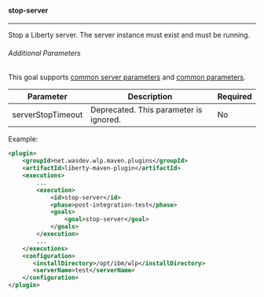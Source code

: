 #### stop-server
---
Stop a Liberty server. The server instance must exist and must be running.

###### Additional Parameters

This goal supports [common server parameters](common-server-parameters.md#common-server-parameters) and [common parameters](common-parameters.md#common-parameters).

| Parameter | Description | Required |
| --------  | ----------- | -------  |
| serverStopTimeout | Deprecated. This parameter is ignored. | No |

Example:
```xml
<plugin>
    <groupId>net.wasdev.wlp.maven.plugins</groupId>
    <artifactId>liberty-maven-plugin</artifactId>
    <executions>
        ...
        <execution>
            <id>stop-server</id>
            <phase>post-integration-test</phase>
            <goals>
                <goal>stop-server</goal>
            </goals>
        </execution>
        ...
    </executions>
    <configuration>
       <installDirectory>/opt/ibm/wlp</installDirectory>
       <serverName>test</serverName>
    </configuration>
</plugin>
```
